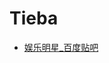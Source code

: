 # Tieba

- [娱乐明星\_百度贴吧](http://tieba.baidu.com/f/index/forumpark?cn=&ci=0&pcn=%E5%A8%B1%E4%B9%90%E6%98%8E%E6%98%9F&pci=0&ct=1&st=new&pn=2)
